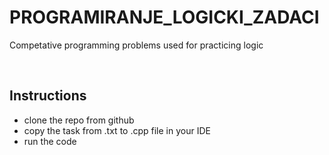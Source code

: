 # PROGRAMIRANJE_LOGICKI_ZADACI

 Competative programming problems used for practicing logic
 
<br/>

## Instructions

<ul>
<li> clone the repo from github </li>
<li> copy the task from .txt to .cpp file in your IDE </li>
<li>run the code</li>
</ul>
